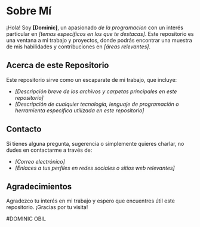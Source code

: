 <!DOCTYPE html>
<html lang="es">
<head>
    <meta charset="UTF-8">
    <meta name="viewport" content="width=device-width, initial-scale=1.0">
    
</head>
<body>
    <h1>Sobre Mí</h1>
    <p>¡Hola! Soy <strong>[Dominic]</strong>, un apasionado <em> de la programacion</em> con un interés particular en <em>[temas específicos en los que te destacas]</em>. Este repositorio es una ventana a mi trabajo y proyectos, donde podrás encontrar una muestra de mis habilidades y contribuciones en <em>[áreas relevantes]</em>.</p>
    <h2>Acerca de este Repositorio</h2>
    <p>Este repositorio sirve como un escaparate de mi trabajo, que incluye:</p>
    <ul>
        <li><em>[Descripción breve de los archivos y carpetas principales en este repositorio]</em></li>
        <li><em>[Descripción de cualquier tecnología, lenguaje de programación o herramienta específica utilizada en este repositorio]</em></li>
    </ul>
    <h2>Contacto</h2>
    <p>Si tienes alguna pregunta, sugerencia o simplemente quieres charlar, no dudes en contactarme a través de:</p>
    <ul>
        <li><em>[Correo electrónico]</em></li>
        <li><em>[Enlaces a tus perfiles en redes sociales o sitios web relevantes]</em></li>
    </ul>
    <h2>Agradecimientos</h2>
    <p>Agradezco tu interés en mi trabajo y espero que encuentres útil este repositorio. ¡Gracias por tu visita!</p>
</body>
</html>

#DOMINIC OBIL
